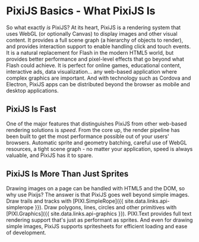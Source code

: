 # PixiJS Basics - What PixiJS Is

So what exactly *is* PixiJS?  At its heart, PixiJS is a rendering system that uses WebGL (or optionally Canvas) to display images and other visual content.  It provides a full scene graph (a hierarchy of objects to render), and provides interaction support to enable handling click and touch events.  It is a natural replacement for Flash in the modern HTML5 world, but provides better performance and pixel-level effects that go beyond what Flash could achieve.  It is perfect for online games, educational content, interactive ads, data visualization... any web-based application where complex graphics are important.  And with technology such as Cordova and Electron, PixiJS apps can be distributed beyond the browser as mobile and desktop applications.

## PixiJS Is Fast

One of the major features that distinguishes PixiJS from other web-based rendering solutions is *speed*.  From the core up, the render pipeline has been built to get the most performance possible out of your users' browsers.  Automatic sprite and geometry batching, careful use of WebGL resources, a tight scene graph - no matter your application, speed is always valuable, and PixiJS has it to spare.

## PixiJS Is More Than Just Sprites

Drawing images on a page can be handled with HTML5 and the DOM, so why use Pixijs?  The answer is that PixiJS goes well beyond simple images.  Draw trails and tracks with [PIXI.SimpleRope]({{ site.data.links.api-simplerope }}).  Draw polygons, lines, circles and other primitives with [PIXI.Graphics]({{ site.data.links.api-graphics }}).  PIXI.Text provides full text rendering support that's just as performant as sprites.  And even for drawing simple images, PixiJS supports spritesheets for efficient loading and ease of development.

